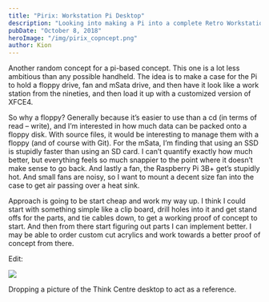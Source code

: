 ```yaml
---
title: "Pirix: Workstation Pi Desktop"
description: "Looking into making a Pi into a complete Retro Workstation"
pubDate: "October 8, 2018"
heroImage: "/img/pirix_copncept.png"
author: Kion
---
```


Another random concept for a pi-based concept. This one is a lot less ambitious than any possible handheld. The idea is to make a case for the Pi to hold a floppy drive, fan and mSata drive, and then have it look like a work station from the nineties, and then load it up with a customized version of XFCE4.

So why a floppy? Generally because it’s easier to use than a cd (in terms of read – write), and I’m interested in how much data can be packed onto a floppy disk. With source files, it would be interesting to manage them with a floppy (and of course with Git). For the mSata, I’m finding that using an SSD is stupidly faster than using an SD card. I can’t quantify exactly how much better, but everything feels so much snappier to the point where it doesn’t make sense to go back. And lastly a fan, the Raspberry Pi 3B+ get’s stupidly hot. And small fans are noisy, so I want to mount a decent size fan into the case to get air passing over a heat sink.

Approach is going to be start cheap and work my way up. I think I could start with something simple like a clip board, drill holes into it and get stand offs for the parts, and tie cables down, to get a working proof of concept to start. And then from there start figuring out parts I can implement better. I may be able to order custom cut acrylics and work towards a better proof of concept from there.

Edit:

![](/img/we-lenovo-desktop-thinkcentre-m700-tiny-dust-shield-3.png)

Dropping a picture of the Think Centre desktop to act as a reference.